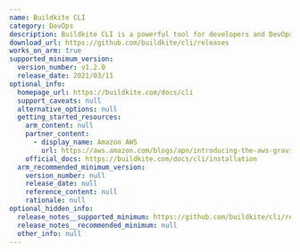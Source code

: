 ```yaml
---
name: Buildkite CLI
category: DevOps
description: Buildkite CLI is a powerful tool for developers and DevOps teams, providing comprehensive control over Buildkite resources and workflows directly from the command line, enhancing productivity and automation capabilities.
download_url: https://github.com/buildkite/cli/releases
works_on_arm: true
supported_minimum_version:
  version_number: v1.2.0
  release_date: 2021/03/11
optional_info:
  homepage_url: https://buildkite.com/docs/cli
  support_caveats: null
  alternative_options: null
  getting_started_resources:
    arm_content: null
    partner_content:
      - display_name: Amazon AWS
        url: https://aws.amazon.com/blogs/apn/introducing-the-aws-graviton-ready-program-for-graviton-enabled-software-products
    official_docs: https://buildkite.com/docs/cli/installation
  arm_recommended_minimum_version:
    version_number: null
    release_date: null
    reference_content: null
    rationale: null
optional_hidden_info:
  release_notes__supported_minimum: https://github.com/buildkite/cli/releases/tag/v1.2.0
  release_notes__recommended_minimum: null
  other_info: null
---
```

